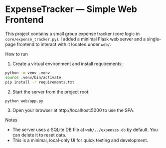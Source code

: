 # ExpenseTracker — Simple Web Frontend

This project contains a small group expense tracker (core logic in `core/expense_tracker.py`).
I added a minimal Flask web server and a single-page frontend to interact with it located under `web/`.

How to run

1. Create a virtual environment and install requirements:

```bash
python -m venv .venv
source .venv/bin/activate
pip install -r requirements.txt
```

2. Start the server from the project root:

```bash
python web/app.py
```

3. Open your browser at http://localhost:5000 to use the SPA.

Notes
- The server uses a SQLite DB file at `web/../expenses.db` by default. You can delete it to reset data.
- This is a minimal, local-only UI for quick testing and development.
